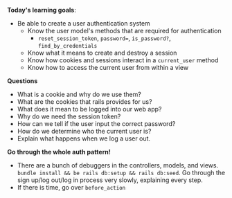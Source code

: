 **Today's learning goals**:
* Be able to create a user authentication system
  * Know the user model's methods that are required for authentication
    * `reset_session_token`, `password=`, `is_password?`, `find_by_credentials`
  * Know what it means to create and destroy a session
  * Know how cookies and sessions interact in a `current_user` method
  * Know how to access the current user from within a view

**Questions** 
- What is a cookie and why do we use them?
- What are the cookies that rails provides for us? 
- What does it mean to be logged into our web app? 
- Why do we need the session token? 
- How can we tell if the user input the correct password? 
- How do we determine who the current user is? 
- Explain what happens when we log a user out. 

**Go through the whole auth pattern!**
- There are a bunch of debuggers in the controllers, models, and views. `bundle install && be rails db:setup && rails db:seed`. Go through the sign up/log out/log in process very slowly, explaining every step.
- If there is time, go over `before_action` 
